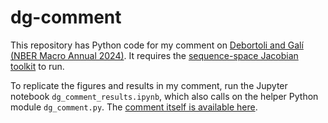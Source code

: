 # dg-comment
This repository has Python code for my comment on [Debortoli and Galí (NBER Macro Annual 2024)](https://crei.cat/wp-content/uploads/2024/06/dg_tank_may2024.pdf). It requires the [sequence-space Jacobian toolkit](https://github.com/shade-econ/sequence-jacobian) to run.

To replicate the figures and results in my comment, run the Jupyter notebook `dg_comment_results.ipynb`, which also calls on the helper Python module `dg_comment.py`. The [comment itself is available here](http://mattrognlie.com/dg_comment.pdf).
